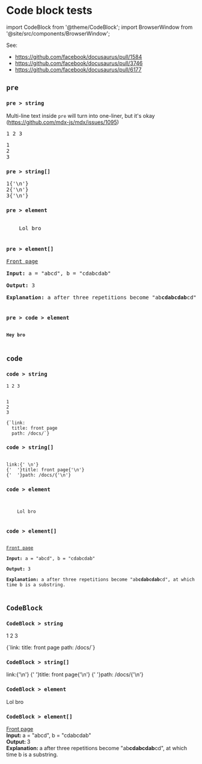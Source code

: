 # Code block tests

import CodeBlock from '@theme/CodeBlock'; import BrowserWindow from '@site/src/components/BrowserWindow';

See:

- https://github.com/facebook/docusaurus/pull/1584
- https://github.com/facebook/docusaurus/pull/3746
- https://github.com/facebook/docusaurus/pull/6177

## `pre`

### `pre > string`

Multi-line text inside `pre` will turn into one-liner, but it's okay (https://github.com/mdx-js/mdx/issues/1095)

<pre>1 2 3</pre>

<pre>
1
2
3
</pre>

### `pre > string[]`

<pre>
1{'\n'}
2{'\n'}
3{'\n'}
</pre>

### `pre > element`

<pre>
  <BrowserWindow url="http://localhost:3000" >
    Lol bro
  </BrowserWindow>
</pre>

### `pre > element[]`

<pre>
<a href="/">Front page</a><br />
<strong>Input: </strong>a = "abcd", b = "cdabcdab"<br />
<strong>Output: </strong>3<br />
<strong>Explanation: </strong>a after three repetitions become "ab<strong>cdabcdab</strong>cd", at which time b is a substring.<br />
</pre>

### `pre > code > element`

<pre>
<code>
<b>Hey bro</b>
</code>
</pre>

## `code`

### `code > string`

<code>1 2 3</code>

<code>
1
2
3
</code>

<code>
{`link:
  title: front page
  path: /docs/`}
</code>

### `code > string[]`

<code>
link:{' \n'}
{'  '}title: front page{'\n'}
{'  '}path: /docs/{'\n'}
</code>

### `code > element`

<code>
  <BrowserWindow url="http://localhost:3000" >
    Lol bro
  </BrowserWindow>
</code>

### `code > element[]`

<code>
<a href="/">Front page</a><br />
<strong>Input: </strong>a = "abcd", b = "cdabcdab"<br />
<strong>Output: </strong>3<br />
<strong>Explanation: </strong>a after three repetitions become "ab<strong>cdabcdab</strong>cd", at which time b is a substring.<br />
</code>

## `CodeBlock`

### `CodeBlock > string`

<CodeBlock>1 2 3</CodeBlock>

<CodeBlock className="language-yaml" title="test">
{`link:
  title: front page
  path: /docs/`}
</CodeBlock>

### `CodeBlock > string[]`

<CodeBlock className="language-yaml" title="test">
link:{'\n'}
{'  '}title: front page{'\n'}
{'  '}path: /docs/{'\n'}
</CodeBlock>

### `CodeBlock > element`

<CodeBlock className="language-yaml" title="test">
  <BrowserWindow url="http://localhost:3000" >
    Lol bro
  </BrowserWindow>
</CodeBlock>

### `CodeBlock > element[]`

<CodeBlock className="language-yaml" title="test">
<a href="/">Front page</a><br />
<strong>Input: </strong>a = "abcd", b = "cdabcdab"<br />
<strong>Output: </strong>3<br />
<strong>Explanation: </strong>a after three repetitions become "ab<strong>cdabcdab</strong>cd", at which time b is a substring.<br />
</CodeBlock>
